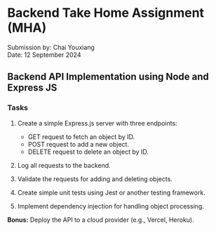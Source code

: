 # Backend Take Home Assignment (MHA)

Submission by: Chai Youxiang </br>
Date: 12 September 2024

## Backend API Implementation using Node and Express JS

### Tasks

1. Create a simple Express.js server with three endpoints:

    - GET request to fetch an object by ID.
    - POST request to add a new object.
    - DELETE request to delete an object by ID.

2. Log all requests to the backend.

3. Validate the requests for adding and deleting objects.

4. Create simple unit tests using Jest or another testing framework.

5. Implement dependency injection for handling object processing.

**Bonus:** Deploy the API to a cloud provider (e.g., Vercel, Heroku).
